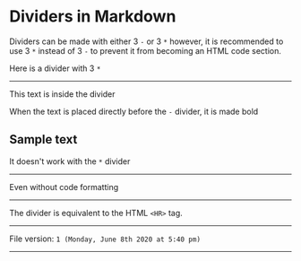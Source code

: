 # Dividers in Markdown

Dividers can be made with either 3 `-` or 3 `*` however, it is recommended to use 3 `*` instead of 3 `-` to prevent it from becoming an HTML code section.

Here is a divider with 3 `*`

***

This text is inside the divider

When the text is placed directly before the `-` divider, it is made bold

Sample text
---

It doesn't work with the `*` divider
***

Even without code formatting
***

The divider is equivalent to the HTML `<HR>` tag.

***

File version: `1 (Monday, June 8th 2020 at 5:40 pm)`

***
